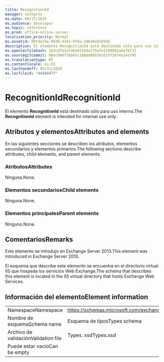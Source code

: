 ```yaml
---
title: RecognitionId
manager: sethgros
ms.date: 09/17/2015
ms.audience: Developer
ms.topic: reference
ms.prod: office-online-server
localization_priority: Normal
ms.assetid: 09fdaf4e-9930-4342-97be-286d9e0165db
description: El elemento RecognitionId está destinado sólo para uso interno.
ms.openlocfilehash: 2d3cd7a1af4b3d2184af75efe1299882a6e7bf33
ms.sourcegitcommit: 88ec988f2bb67c1866d06b361615f3674a24e795
ms.translationtype: MT
ms.contentlocale: es-ES
ms.lasthandoff: 05/31/2020
ms.locfileid: "44468477"
---
```

# <a name="recognitionid"></a><span data-ttu-id="65305-103">RecognitionId</span><span class="sxs-lookup"><span data-stu-id="65305-103">RecognitionId</span></span>

<span data-ttu-id="65305-104">El elemento **RecognitionId** está destinado sólo para uso interno.</span><span class="sxs-lookup"><span data-stu-id="65305-104">The **RecognitionId** element is intended for internal use only.</span></span> 

## <a name="attributes-and-elements"></a><span data-ttu-id="65305-105">Atributos y elementos</span><span class="sxs-lookup"><span data-stu-id="65305-105">Attributes and elements</span></span>

<span data-ttu-id="65305-106">En las siguientes secciones se describen los atributos, elementos secundarios y elementos primarios.</span><span class="sxs-lookup"><span data-stu-id="65305-106">The following sections describe attributes, child elements, and parent elements.</span></span>
  
### <a name="attributes"></a><span data-ttu-id="65305-107">Atributos</span><span class="sxs-lookup"><span data-stu-id="65305-107">Attributes</span></span>

<span data-ttu-id="65305-108">Ninguna.</span><span class="sxs-lookup"><span data-stu-id="65305-108">None.</span></span>
  
### <a name="child-elements"></a><span data-ttu-id="65305-109">Elementos secundarios</span><span class="sxs-lookup"><span data-stu-id="65305-109">Child elements</span></span>

<span data-ttu-id="65305-110">Ninguna.</span><span class="sxs-lookup"><span data-stu-id="65305-110">None.</span></span>
  
### <a name="parent-elements"></a><span data-ttu-id="65305-111">Elementos principales</span><span class="sxs-lookup"><span data-stu-id="65305-111">Parent elements</span></span>

<span data-ttu-id="65305-112">Ninguno.</span><span class="sxs-lookup"><span data-stu-id="65305-112">None.</span></span>
  
## <a name="remarks"></a><span data-ttu-id="65305-113">Comentarios</span><span class="sxs-lookup"><span data-stu-id="65305-113">Remarks</span></span>

<span data-ttu-id="65305-114">Este elemento se introdujo en Exchange Server 2013.</span><span class="sxs-lookup"><span data-stu-id="65305-114">This element was introduced in Exchange Server 2013.</span></span>
  
<span data-ttu-id="65305-115">El esquema que describe este elemento se encuentra en el directorio virtual IIS que hospeda los servicios Web Exchange.</span><span class="sxs-lookup"><span data-stu-id="65305-115">The schema that describes this element is located in the IIS virtual directory that hosts Exchange Web Services.</span></span>
  
## <a name="element-information"></a><span data-ttu-id="65305-116">Información del elemento</span><span class="sxs-lookup"><span data-stu-id="65305-116">Element information</span></span>

|||
|:-----|:-----|
|<span data-ttu-id="65305-117">Namespace</span><span class="sxs-lookup"><span data-stu-id="65305-117">Namespace</span></span>  <br/> |https://schemas.microsoft.com/exchange/services/2006/types  <br/> |
|<span data-ttu-id="65305-118">Nombre de esquema</span><span class="sxs-lookup"><span data-stu-id="65305-118">Schema name</span></span>  <br/> |<span data-ttu-id="65305-119">Esquema de tipos</span><span class="sxs-lookup"><span data-stu-id="65305-119">Types schema</span></span>  <br/> |
|<span data-ttu-id="65305-120">Archivo de validación</span><span class="sxs-lookup"><span data-stu-id="65305-120">Validation file</span></span>  <br/> |<span data-ttu-id="65305-121">Types. xsd</span><span class="sxs-lookup"><span data-stu-id="65305-121">Types.xsd</span></span>  <br/> |
|<span data-ttu-id="65305-122">Puede estar vacío</span><span class="sxs-lookup"><span data-stu-id="65305-122">Can be empty</span></span>  <br/> ||
   

